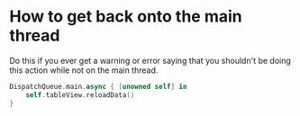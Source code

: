 # How to get back onto the main thread

Do this if you ever get a warning or error saying that you shouldn't be doing this action while not on the main thread.

```swift
DispatchQueue.main.async { [unowned self] in
    self.tableView.reloadData()
}
```
